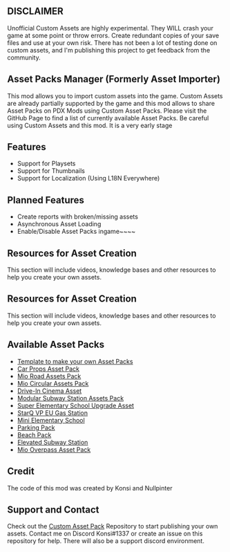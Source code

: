 
## DISCLAIMER

Unofficial Custom Assets are highly experimental. They WILL crash your game at some point or throw errors. Create redundant copies of your save files and use at your own risk. There has not been a lot of testing done on custom assets, and I'm publishing this project to get feedback from the community.

## Asset Packs Manager (Formerly Asset Importer)
This mod allows you to import custom assets into the game. Custom Assets are already partially supported by the game and this mod allows to share Asset Packs on PDX Mods using Custom Asset Packs. Please visit the GitHub Page to find a list of currently available Asset Packs.
Be careful using Custom Assets and this mod. It is a very early stage

## Features
- Support for Playsets
- Support for Thumbnails
- Support for Localization (Using L18N Everywhere)

## Planned Features
- Create reports with broken/missing assets
- Asynchronous Asset Loading
- Enable/Disable Asset Packs ingame~~~~

## Resources for Asset Creation
This section will include videos, knowledge bases and other resources to help you create your own assets.

## Resources for Asset Creation
This section will include videos, knowledge bases and other resources to help you create your own assets.


## Available Asset Packs
- [Template to make your own Asset Packs](https://github.com/kosch104/CS2-CustomAssetPack)
- [Car Props Asset Pack](https://github.com/kosch104/CS2AP-CarProps)
- [Mio Road Assets Pack](https://mods.paradoxplaza.com/mods/78908/Windows)
- [Mio Circular Assets Pack](https://mods.paradoxplaza.com/mods/78963/Windows)
- [Drive-In Cinema Asset](https://mods.paradoxplaza.com/mods/78969/Windows)
- [Modular Subway Station Assets Pack](https://mods.paradoxplaza.com/mods/78967/Windows)
- [Super Elementary School Upgrade Asset](https://mods.paradoxplaza.com/mods/78974/Windows)
- [StarQ VP EU Gas Station](https://mods.paradoxplaza.com/mods/79021/Windows)
- [Mini Elementary School](https://mods.paradoxplaza.com/mods/79313/Windows)
- [Parking Pack](https://mods.paradoxplaza.com/mods/79326/Windows)
- [Beach Pack](https://mods.paradoxplaza.com/mods/79222/Windows)
- [Elevated Subway Station](https://mods.paradoxplaza.com/mods/79358/Windows)
- [Mio Overpass Asset Pack](https://mods.paradoxplaza.com/mods/79201/Windows)


## Credit
The code of this mod was created by Konsi and Nullpinter

## Support and Contact
Check out the [Custom Asset Pack](https://github.com/kosch104/CS2-CustomAssetPack) Repository to start publishing your own assets.
Contact me on Discord Konsi#1337 or create an issue on this repository for help. There will also be a support discord environment.